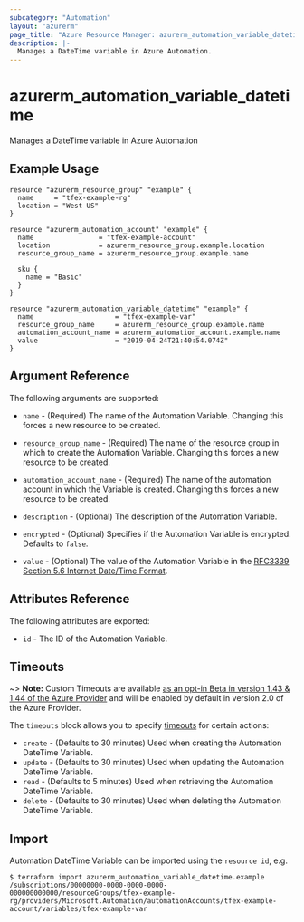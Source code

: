 ```yaml
---
subcategory: "Automation"
layout: "azurerm"
page_title: "Azure Resource Manager: azurerm_automation_variable_datetime"
description: |-
  Manages a DateTime variable in Azure Automation.
---
```


# azurerm_automation_variable_datetime

Manages a DateTime variable in Azure Automation


## Example Usage

```hcl
resource "azurerm_resource_group" "example" {
  name     = "tfex-example-rg"
  location = "West US"
}

resource "azurerm_automation_account" "example" {
  name                = "tfex-example-account"
  location            = azurerm_resource_group.example.location
  resource_group_name = azurerm_resource_group.example.name

  sku {
    name = "Basic"
  }
}

resource "azurerm_automation_variable_datetime" "example" {
  name                    = "tfex-example-var"
  resource_group_name     = azurerm_resource_group.example.name
  automation_account_name = azurerm_automation_account.example.name
  value                   = "2019-04-24T21:40:54.074Z"
}
```

## Argument Reference

The following arguments are supported:

* `name` - (Required) The name of the Automation Variable. Changing this forces a new resource to be created.

* `resource_group_name` - (Required) The name of the resource group in which to create the Automation Variable. Changing this forces a new resource to be created.

* `automation_account_name` - (Required) The name of the automation account in which the Variable is created. Changing this forces a new resource to be created.

* `description` - (Optional) The description of the Automation Variable.

* `encrypted` - (Optional) Specifies if the Automation Variable is encrypted. Defaults to `false`.

* `value` - (Optional) The value of the Automation Variable in the [RFC3339 Section 5.6 Internet Date/Time Format](https://tools.ietf.org/html/rfc3339#section-5.6).

## Attributes Reference

The following attributes are exported:

* `id` - The ID of the Automation Variable.

## Timeouts

~> **Note:** Custom Timeouts are available [as an opt-in Beta in version 1.43 & 1.44 of the Azure Provider](/docs/providers/azurerm/guides/2.0-beta.html) and will be enabled by default in version 2.0 of the Azure Provider.

The `timeouts` block allows you to specify [timeouts](https://www.terraform.io/docs/configuration/resources.html#timeouts) for certain actions:

* `create` - (Defaults to 30 minutes) Used when creating the Automation DateTime Variable.
* `update` - (Defaults to 30 minutes) Used when updating the Automation DateTime Variable.
* `read` - (Defaults to 5 minutes) Used when retrieving the Automation DateTime Variable.
* `delete` - (Defaults to 30 minutes) Used when deleting the Automation DateTime Variable.

## Import

Automation DateTime Variable can be imported using the `resource id`, e.g.

```shell
$ terraform import azurerm_automation_variable_datetime.example /subscriptions/00000000-0000-0000-0000-000000000000/resourceGroups/tfex-example-rg/providers/Microsoft.Automation/automationAccounts/tfex-example-account/variables/tfex-example-var
```
